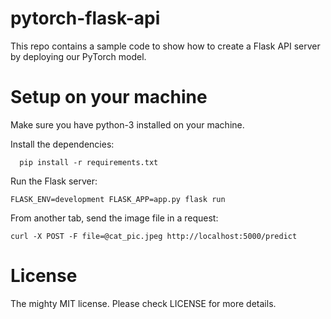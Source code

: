 # pytorch-flask-api
This repo contains a sample code to show how to create a Flask API server by deploying our PyTorch model.
# Setup on your machine
Make sure you have python-3 installed on your machine.

Install the dependencies:

      pip install -r requirements.txt
Run the Flask server:

	FLASK_ENV=development FLASK_APP=app.py flask run
From another tab, send the image file in a request:

	curl -X POST -F file=@cat_pic.jpeg http://localhost:5000/predict
# License
The mighty MIT license. Please check LICENSE for more details.
